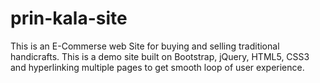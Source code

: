 # prin-kala-site
This is an E-Commerse web Site for buying and selling traditional handicrafts. This is a demo site built on Bootstrap, jQuery, HTML5, CSS3 and hyperlinking multiple pages to get smooth loop of user experience.
